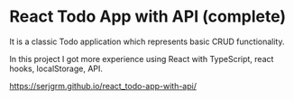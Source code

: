 # React Todo App with API (complete)

It is a classic Todo application which represents basic CRUD functionality.

In this project I got more experience using React with TypeScript, react hooks, localStorage, API.

https://serjgrm.github.io/react_todo-app-with-api/
